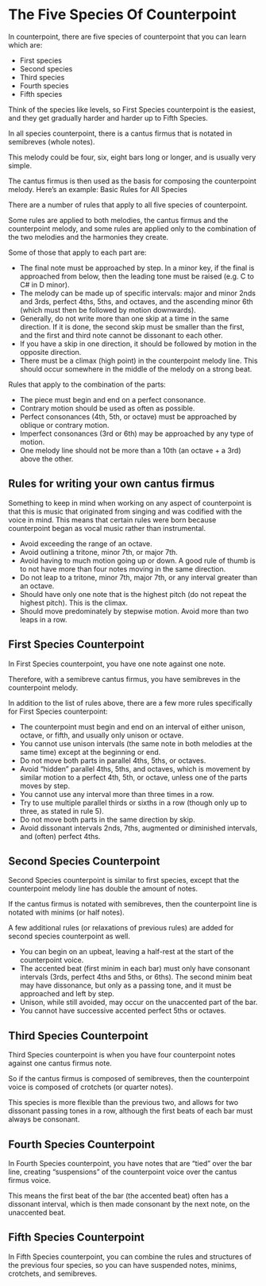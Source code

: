 # The Five Species Of Counterpoint

In counterpoint, there are five species of counterpoint that you can learn which are:

-   First species
-   Second species
-   Third species
-   Fourth species
-   Fifth species

Think of the species like levels, so First Species counterpoint is the easiest, and they get gradually harder and harder
up to Fifth Species.

In all species counterpoint, there is a cantus firmus that is notated in semibreves (whole notes).

This melody could be four, six, eight bars long or longer, and is usually very simple.

The cantus firmus is then used as the basis for composing the counterpoint melody. Here’s an example: Basic Rules for
All Species

There are a number of rules that apply to all five species of counterpoint.

Some rules are applied to both melodies, the cantus firmus and the counterpoint melody, and some rules are applied only
to the combination of the two melodies and the harmonies they create.

Some of those that apply to each part are:

-   The final note must be approached by step. In a minor key, if the final is approached from below, then the leading
    tone must be raised (e.g. C to C# in D minor).
-   The melody can be made up of specific intervals: major and minor 2nds and 3rds, perfect 4ths, 5ths, and octaves, and
    the ascending minor 6th (which must then be followed by motion downwards).
-   Generally, do not write more than one skip at a time in the same direction. If it is done, the second skip must be
    smaller than the first, and the first and third note cannot be dissonant to each other.
-   If you have a skip in one direction, it should be followed by motion in the opposite direction.
-   There must be a climax (high point) in the counterpoint melody line. This should occur somewhere in the middle of
    the melody on a strong beat.

Rules that apply to the combination of the parts:

-   The piece must begin and end on a perfect consonance.
-   Contrary motion should be used as often as possible.
-   Perfect consonances (4th, 5th, or octave) must be approached by oblique or contrary motion.
-   Imperfect consonances (3rd or 6th) may be approached by any type of motion.
-   One melody line should not be more than a 10th (an octave + a 3rd) above the other.

## Rules for writing your own cantus firmus

Something to keep in mind when working on any aspect of counterpoint is that this is music that originated from singing
and was codified with the voice in mind. This means that certain rules were born because counterpoint began as vocal
music rather than instrumental.

-   Avoid exceeding the range of an octave.
-   Avoid outlining a tritone, minor 7th, or major 7th.
-   Avoid having to much motion going up or down. A good rule of thumb is to not have more than four notes moving in the
    same direction.
-   Do not leap to a tritone, minor 7th, major 7th, or any interval greater than an octave.
-   Should have only one note that is the highest pitch (do not repeat the highest pitch). This is the climax.
-   Should move predominately by stepwise motion. Avoid more than two leaps in a row.

## First Species Counterpoint

In First Species counterpoint, you have one note against one note.

Therefore, with a semibreve cantus firmus, you have semibreves in the counterpoint melody.

In addition to the list of rules above, there are a few more rules specifically for First Species counterpoint:

-   The counterpoint must begin and end on an interval of either unison, octave, or fifth, and usually only unison or
    octave.
-   You cannot use unison intervals (the same note in both melodies at the same time) except at the beginning or end.
-   Do not move both parts in parallel 4ths, 5ths, or octaves.
-   Avoid “hidden” parallel 4ths, 5ths, and octaves, which is movement by similar motion to a perfect 4th, 5th, or
    octave, unless one of the parts moves by step.
-   You cannot use any interval more than three times in a row.
-   Try to use multiple parallel thirds or sixths in a row (though only up to three, as stated in rule 5).
-   Do not move both parts in the same direction by skip.
-   Avoid dissonant intervals 2nds, 7ths, augmented or diminished intervals, and (often) perfect 4ths.

## Second Species Counterpoint

Second Species counterpoint is similar to first species, except that the counterpoint melody line has double the amount
of notes.

If the cantus firmus is notated with semibreves, then the counterpoint line is notated with minims (or half notes).

A few additional rules (or relaxations of previous rules) are added for second species counterpoint as well.

-   You can begin on an upbeat, leaving a half-rest at the start of the counterpoint voice.
-   The accented beat (first minim in each bar) must only have consonant intervals (3rds, perfect 4ths and 5ths, or
    6ths). The second minim beat may have dissonance, but only as a passing tone, and it must be approached and left by
    step.
-   Unison, while still avoided, may occur on the unaccented part of the bar.
-   You cannot have successive accented perfect 5ths or octaves.

## Third Species Counterpoint

Third Species counterpoint is when you have four counterpoint notes against one cantus firmus note.

So if the cantus firmus is composed of semibreves, then the counterpoint voice is composed of crotchets (or quarter
notes).

This species is more flexible than the previous two, and allows for two dissonant passing tones in a row, although the
first beats of each bar must always be consonant.

## Fourth Species Counterpoint

In Fourth Species counterpoint, you have notes that are “tied” over the bar line, creating “suspensions” of the
counterpoint voice over the cantus firmus voice.

This means the first beat of the bar (the accented beat) often has a dissonant interval, which is then made consonant by
the next note, on the unaccented beat.

## Fifth Species Counterpoint

In Fifth Species counterpoint, you can combine the rules and structures of the previous four species, so you can have
suspended notes, minims, crotchets, and semibreves.
